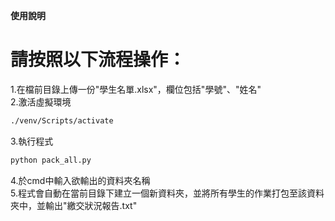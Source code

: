 **使用說明**
# 請按照以下流程操作：
1.在檔前目錄上傳一份"學生名單.xlsx"，欄位包括"學號"、"姓名"  
2.激活虛擬環境 
```bash
./venv/Scripts/activate
```
3.執行程式
```bash
python pack_all.py
``` 
4.於cmd中輸入欲輸出的資料夾名稱  
5.程式會自動在當前目錄下建立一個新資料夾，並將所有學生的作業打包至該資料夾中，並輸出"繳交狀況報告.txt"

